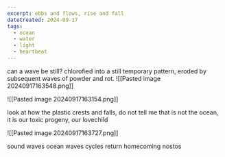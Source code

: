 ```yaml
---
excerpt: ebbs and flows, rise and fall
dateCreated: 2024-09-17
tags:
  - ocean
  - water
  - light
  - heartbeat
---
```

can a wave be still? chlorofied into a still temporary pattern, eroded by subsequent waves of powder and rot.
![[Pasted image 20240917163548.png]]

![[Pasted image 20240917163154.png]]

look at how the plastic crests and falls, do not tell me that is not the ocean, it is our toxic progeny, our lovechild

![[Pasted image 20240917163727.png]]

sound waves ocean waves cycles return homecoming nostos